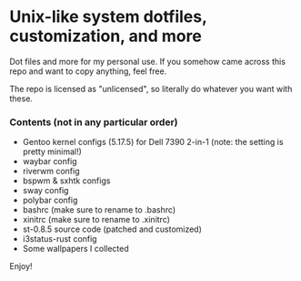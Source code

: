 # Unix-like system dotfiles, customization, and more

Dot files and more for my personal use. 
If you somehow came across this repo and want to copy anything, feel free. 

The repo is licensed as "unlicensed", so literally do whatever you want with these.

### Contents (not in any particular order)

* Gentoo kernel configs (5.17.5) for Dell 7390 2-in-1 (note: the setting is pretty minimal!)
* waybar config
* riverwm config
* bspwm & sxhtk configs
* sway config
* polybar config
* bashrc (make sure to rename to .bashrc)
* xinitrc (make sure to rename to .xinitrc)
* st-0.8.5 source code (patched and customized)
* i3status-rust config
* Some wallpapers I collected

Enjoy!
